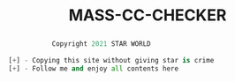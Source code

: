 # <p align="center">MASS-CC-CHECKER<p>

```py 
           Copyright 2021 STAR WORLD
           
[+] - Copying this site without giving star is crime   
[+] - Follow me and enjoy all contents here 
```
        
